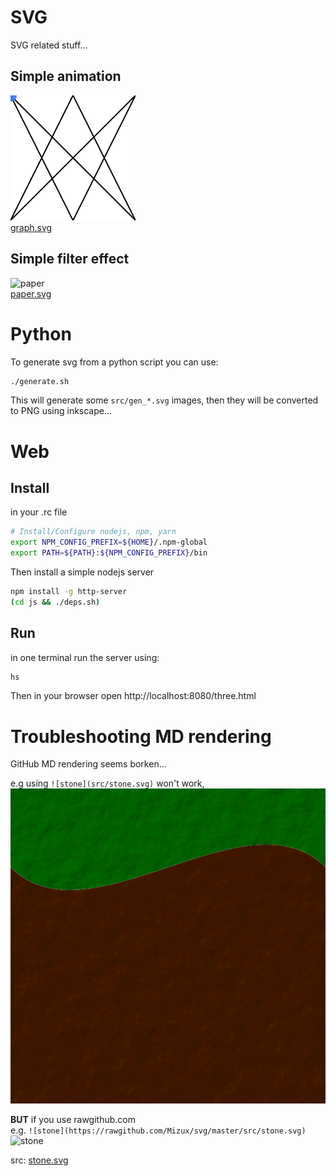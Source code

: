 # SVG
SVG related stuff...

## Simple animation
![graph](src/graph.svg)  
[graph.svg](src/graph.svg)

## Simple filter effect
![paper](https://rawgithub.com/Mizux/svg/master/src/paper.svg)  
[paper.svg](src/paper.svg)

# Python
To generate svg from a python script you can use:
```sh
./generate.sh
```
This will generate some `src/gen_*.svg` images, then they will be converted to PNG using inkscape...

# Web
## Install
in your .rc file
```sh
# Install/Configure nodejs, npm, yarn
export NPM_CONFIG_PREFIX=${HOME}/.npm-global
export PATH=${PATH}:${NPM_CONFIG_PREFIX}/bin
```
Then install a simple nodejs server
```sh
npm install -g http-server
(cd js && ./deps.sh)
```

## Run
in one terminal run the server using:
```sh
hs
```
Then in your browser open http://localhost:8080/three.html 

# Troubleshooting MD rendering
GitHub MD rendering seems borken...

e.g using `![stone](src/stone.svg)` won't work,  
![stone](src/stone.svg)

**BUT** if you use rawgithub.com  
e.g. `![stone](https://rawgithub.com/Mizux/svg/master/src/stone.svg)`  
![stone](https://rawgithub.com/Mizux/svg/master/src/stone.svg)

src: [stone.svg](src/stone.svg)
